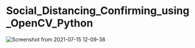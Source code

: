 # Social_Distancing_Confirming_using_OpenCV_Python


![Screenshot from 2021-07-15 12-09-38](https://user-images.githubusercontent.com/64675035/127427228-3575140a-9c76-4739-8b53-fa6c384dd10b.png)

